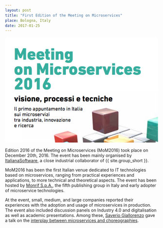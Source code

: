```yaml
---
layout: post
title: "First Edition of the Meeting on Microservices"
place: Bologna, Italy
date: 2017-01-25
---
```


<img class="img-fluid mx-auto d-block" src="/images/posts/meeting-on-microservices.png">

Edition 2016 of the Meeting on Microservices (MoM2016) took place on December 20th, 2016. The event has been mainly organised by [ItalianaSoftware](http://www.italianasoftware.com/), a close industrial collaborator of {{ site.group_short }}.

<!--more-->

MoM2016 has been the first Italian venue dedicated to IT technologies based on microservices, ranging from practical experiences and applications, to more technical and theoretical aspects. The event has been hosted by [Monrif S.p.A.](http://www.monrifgroup.net/en/), the fifth publishing group in Italy and early adopter of microservice technologies.

At the event, small, medium, and large companies reported their experiences
with the adoption and usage of microservices in production. The event also
included discussion panels on Industry 4.0 and digitalisation as well as
academic presentations. Among these, [Saverio
Giallorenzo](/people.html#sg) gave a talk on the [interplay
between microservices and choreographies](http://www.saveriogiallorenzo.com/publications/seminars/MoM2016.pdf).
